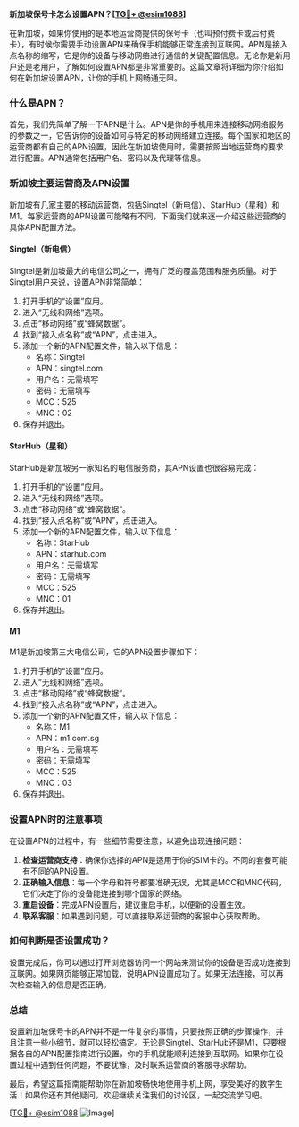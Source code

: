 **新加坡保号卡怎么设置APN？[[TG💪+ @esim1088](https://t.me/s/esim1088)]**

在新加坡，如果你使用的是本地运营商提供的保号卡（也叫预付费卡或后付费卡），有时候你需要手动设置APN来确保手机能够正常连接到互联网。APN是接入点名称的缩写，它是你的设备与移动网络进行通信的关键配置信息。无论你是新用户还是老用户，了解如何设置APN都是非常重要的。这篇文章将详细为你介绍如何在新加坡设置APN，让你的手机上网畅通无阻。

### 什么是APN？

首先，我们先简单了解一下APN是什么。APN是你的手机用来连接移动网络服务的参数之一，它告诉你的设备如何与特定的移动网络建立连接。每个国家和地区的运营商都有自己的APN设置，因此在新加坡使用时，需要按照当地运营商的要求进行配置。APN通常包括用户名、密码以及代理等信息。

### 新加坡主要运营商及APN设置

新加坡有几家主要的移动运营商，包括Singtel（新电信）、StarHub（星和）和M1。每家运营商的APN设置可能略有不同，下面我们就来逐一介绍这些运营商的具体APN配置方法。

#### Singtel（新电信）

Singtel是新加坡最大的电信公司之一，拥有广泛的覆盖范围和服务质量。对于Singtel用户来说，设置APN非常简单：

1. 打开手机的“设置”应用。
2. 进入“无线和网络”选项。
3. 点击“移动网络”或“蜂窝数据”。
4. 找到“接入点名称”或“APN”，点击进入。
5. 添加一个新的APN配置文件，输入以下信息：
   - 名称：Singtel
   - APN：singtel.com
   - 用户名：无需填写
   - 密码：无需填写
   - MCC：525
   - MNC：02
6. 保存并退出。

#### StarHub（星和）

StarHub是新加坡另一家知名的电信服务商，其APN设置也很容易完成：

1. 打开手机的“设置”应用。
2. 进入“无线和网络”选项。
3. 点击“移动网络”或“蜂窝数据”。
4. 找到“接入点名称”或“APN”，点击进入。
5. 添加一个新的APN配置文件，输入以下信息：
   - 名称：StarHub
   - APN：starhub.com
   - 用户名：无需填写
   - 密码：无需填写
   - MCC：525
   - MNC：01
6. 保存并退出。

#### M1

M1是新加坡第三大电信公司，它的APN设置步骤如下：

1. 打开手机的“设置”应用。
2. 进入“无线和网络”选项。
3. 点击“移动网络”或“蜂窝数据”。
4. 找到“接入点名称”或“APN”，点击进入。
5. 添加一个新的APN配置文件，输入以下信息：
   - 名称：M1
   - APN：m1.com.sg
   - 用户名：无需填写
   - 密码：无需填写
   - MCC：525
   - MNC：03
6. 保存并退出。

### 设置APN时的注意事项

在设置APN的过程中，有一些细节需要注意，以避免出现连接问题：

1. **检查运营商支持**：确保你选择的APN是适用于你的SIM卡的。不同的套餐可能有不同的APN设置。
2. **正确输入信息**：每一个字母和符号都要准确无误，尤其是MCC和MNC代码，它们决定了你的设备能连接到哪个国家的网络。
3. **重启设备**：完成APN设置后，建议重启手机，以便新的设置生效。
4. **联系客服**：如果遇到问题，可以直接联系运营商的客服中心获取帮助。

### 如何判断是否设置成功？

设置完成后，你可以通过打开浏览器访问一个网站来测试你的设备是否成功连接到互联网。如果网页能够正常加载，说明APN设置成功了。如果无法连接，可以再次检查输入的信息是否正确。

### 总结

设置新加坡保号卡的APN并不是一件复杂的事情，只要按照正确的步骤操作，并且注意一些小细节，就可以轻松搞定。无论是Singtel、StarHub还是M1，只要根据各自的APN配置指南进行设置，你的手机就能顺利连接到互联网。如果你在设置过程中遇到任何问题，不要犹豫，及时联系运营商的客服寻求帮助。

最后，希望这篇指南能帮助你在新加坡畅快地使用手机上网，享受美好的数字生活！如果你还有其他疑问，欢迎继续关注我们的讨论区，一起交流学习吧。

[[TG💪+ @esim1088](https://t.me/s/esim1088) ![Image](https://i.postimg.cc/4NQfJmqS/Snipaste-2025-05-13-00-14-12.png)]